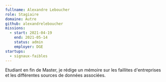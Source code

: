 ```yaml
---
fullname: Alexandre Leboucher
role: Stagiaire
domaine: Autre
github: alexandreleboucher
missions:
  - start: 2021-04-19
    end: 2021-05-14
    status: admin
    employer: DGE
startups:
  - signaux-faibles
---
```


Etudiant en fin de Master, je rédige un mémoire sur les faillites d'entreprises et les différentes sources de données associées.
